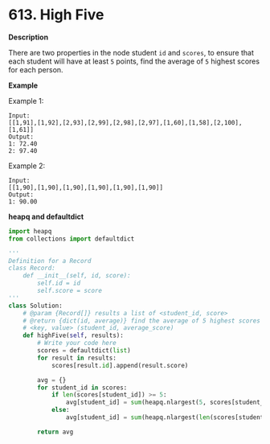 # 613. High Five

**Description**

There are two properties in the node student `id` and `scores`, to ensure that each student will have at least `5` points, find the average of `5` highest scores for each person.

**Example**

Example 1:

```
Input: 
[[1,91],[1,92],[2,93],[2,99],[2,98],[2,97],[1,60],[1,58],[2,100],[1,61]]
Output:
1: 72.40
2: 97.40
```

Example 2:

```
Input:
[[1,90],[1,90],[1,90],[1,90],[1,90],[1,90]]
Output: 
1: 90.00
```

**heapq and defaultdict**

```python
import heapq
from collections import defaultdict

'''
Definition for a Record
class Record:
    def __init__(self, id, score):
        self.id = id
        self.score = score
'''
class Solution:
    # @param {Record[]} results a list of <student_id, score>
    # @return {dict(id, average)} find the average of 5 highest scores for each person
    # <key, value> (student_id, average_score)
    def highFive(self, results):
        # Write your code here
        scores = defaultdict(list)
        for result in results:
            scores[result.id].append(result.score)

        avg = {}
        for student_id in scores:
            if len(scores[student_id]) >= 5:
                avg[student_id] = sum(heapq.nlargest(5, scores[student_id])) / 5
            else:
                avg[student_id] = sum(heapq.nlargest(len(scores[student_id]), scores[student_id])) / len(scores[student_id])

        return avg
```